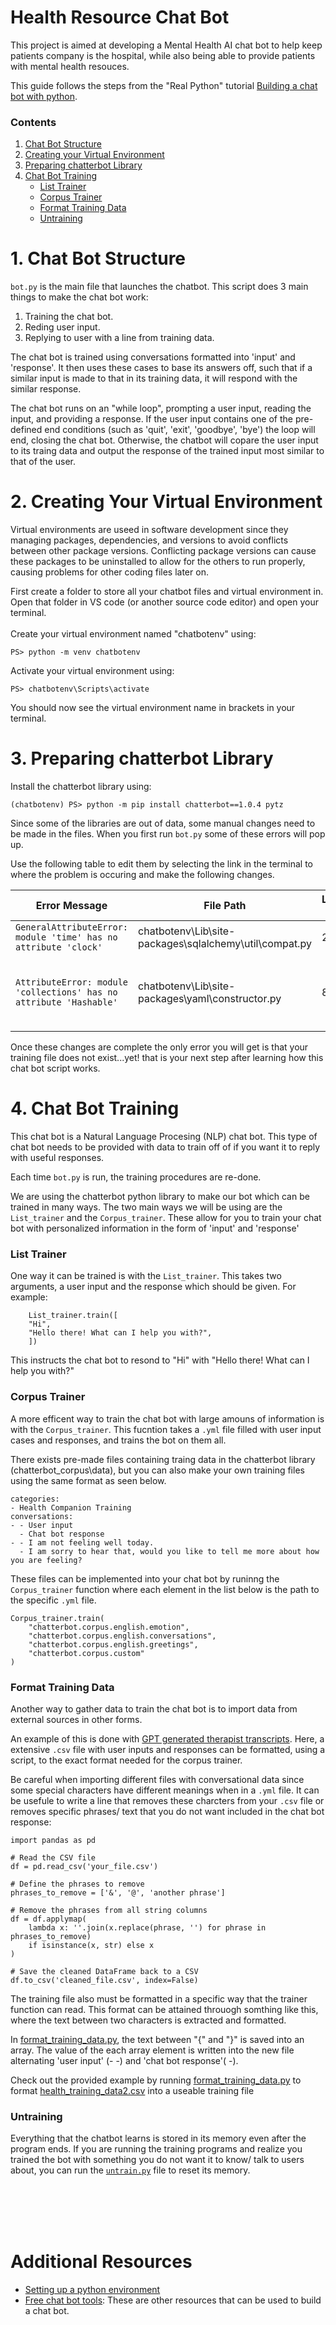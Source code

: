 # Health Resource Chat Bot

This project is aimed at developing a Mental Health AI chat bot to help keep patients company is the hospital, while also being able to provide patients with mental health resouces. 

This guide follows the steps from the "Real Python" tutorial [Building a chat bot with python](https://realpython.com/build-a-chatbot-python-chatterbot/). 




### Contents

1. [Chat Bot Structure](#1-chat-bot-structure)
2. [Creating your Virtual Environment](#2-creating-your-virtual-environment)
3. [Preparing chatterbot Library](#3-preparing-chatterbot-library)
4. [Chat Bot Training](#4-chat-bot-training)
    * [List Trainer](#list-trainer)
    * [Corpus Trainer](#corpus-trainer)
    * [Format Training Data](#format-training-data)
    * [Untraining](#untraining)

# 1. Chat Bot Structure

```bot.py``` is the main file that launches the chatbot. This script does 3 main things to make the chat bot work:
1. Training the chat bot.
2. Reding user input.
3. Replying to user with a line from training data.

The chat bot is trained using conversations formatted into 'input' and 'response'. It then uses these cases to base its answers off, such that if a similar input is made to that in its training data, it will respond with the similar response.

The chat bot runs on an "while loop", prompting a user input, reading the input, and providing a response. If the user input contains one of the pre-defined end conditions (such as 'quit', 'exit', 'goodbye', 'bye') the loop will end, closing the chat bot. Otherwise, the chatbot will copare the user input to its traing data and output the response of the trained input most similar to that of the user.


# 2. Creating Your Virtual Environment
Virtual environments are useed in software development since they managing packages, dependencies, and versions to avoid conflicts between other package versions. Conflicting package versions can cause these packages to be uninstalled to allow for the others to run properly, causing problems for other coding files later on.

First create a folder to store all your chatbot files and virtual environment in. Open that folder in VS code (or another source code editor) and open your terminal.<br><br>
Create your virtual environment named "chatbotenv" using:
```
PS> python -m venv chatbotenv
```
Activate your virtual environment using:
```
PS> chatbotenv\Scripts\activate
```
You should now see the virtual environment name in brackets in your terminal. 

# 3. Preparing chatterbot Library
Install the chatterbot library using:
```
(chatbotenv) PS> python -m pip install chatterbot==1.0.4 pytz
```

Since some of the libraries are out of data, some manual changes need to be made in the files. When you first run ```bot.py``` some of these errors will pop up.

Use the following table to edit them by selecting the link in the terminal to where the problem is occuring and make the following changes.

Error Message |File Path| Line #  | Wrong | Right |
--------------|---------|---------| ------|-------|
```GeneralAttributeError: module 'time' has no attribute 'clock'``` |chatbotenv\Lib\site-packages\sqlalchemy\util\compat.py|264   |```time_func = time.clock``` | ```time_func = time.perf_counter```
```AttributeError: module 'collections' has no attribute 'Hashable'``` | chatbotenv\Lib\site-packages\yaml\constructor.py | 8,9 |```import collections, datetime, base64, binascii, re, sys, types``` | ```import datetime, base64, binascii, re, sys, types, collections, collections.abc``` <br><br> ```collections.Hashable = collections.abc.Hashable```

Once these changes are complete the only error you will get is that your training file does not exist...yet! that is your next step after learning how this chat bot script works.



# 4. Chat Bot Training
This chat bot is a Natural Language Procesing (NLP) chat bot. This type of chat bot needs to be provided with data to train off of if you want it to reply with useful responses. 

Each time ```bot.py``` is run, the training procedures are re-done.

We are using the chatterbot python library to make our bot which can be trained in many ways. The two main ways we will be using are the ```List_trainer``` and the ```Corpus_trainer```. These allow for you to train your chat bot with personalized information in the form of 'input' and 'response'

### List Trainer
One way it can be trained is with the ```List_trainer```. This takes two arguments, a user input and the response which should be given. For example:

```
    List_trainer.train([
    "Hi",
    "Hello there! What can I help you with?",
    ])
```
This instructs the chat bot to resond to "Hi" with "Hello there! What can I help you with?"

### Corpus Trainer
A more efficent way to train the chat bot with large amouns of information is with the ```Corpus_trainer```. This fucntion takes a ```.yml``` file filled with user input cases and responses, and trains the bot on them all. 

There exists pre-made files containing traing data in the chatterbot library (chatterbot_corpus\data), but you can also make your own training files using the same format as seen below.

```
categories:
- Health Companion Training
conversations:
- - User input
  - Chat bot response
- - I am not feeling well today.
  - I am sorry to hear that, would you like to tell me more about how you are feeling?
```
 These files can be implemented into your chat bot by runinng the ```Corpus_trainer``` function where each element in the list below is the path to the specific ```.yml``` file.

```
Corpus_trainer.train(
    "chatterbot.corpus.english.emotion",
    "chatterbot.corpus.english.conversations",
    "chatterbot.corpus.english.greetings",
    "chatterbot.corpus.custom"
)
```



### Format Training Data
Another way to gather data to train the chat bot is to import data from external sources in other forms. 

An example of this is done with [GPT generated therapist transcripts](https://www.kaggle.com/datasets/thedevastator/synthetic-therapy-conversations-dataset). Here, a extensive ```.csv``` file with user inputs and responses can be formatted, using a script, to the exact format needed for the corpus trainer.

Be careful when importing different files with conversational data since some special characters have different meanings when in a ```.yml``` file. It can be usefule to write a line that removes these charcters from your ```.csv``` file or removes specific phrases/ text that you do not want included in the chat bot response:
```
import pandas as pd

# Read the CSV file
df = pd.read_csv('your_file.csv')

# Define the phrases to remove
phrases_to_remove = ['&', '@', 'another phrase']

# Remove the phrases from all string columns
df = df.applymap(
    lambda x: ''.join(x.replace(phrase, '') for phrase in phrases_to_remove)
    if isinstance(x, str) else x
)

# Save the cleaned DataFrame back to a CSV
df.to_csv('cleaned_file.csv', index=False)

```

The training file also must be formatted in a specific way that the trainer function can read. This format can be attained throuogh somthing like this, where the text between two characters is extracted and formatted.

In [format_training_data.py](https://git.uwaterloo.ca/EngineeringIdeasClinic/healthhub/-/blob/master/AI%20Companion/Chatbot_code/format_training_data.py), the text between "{" and "}" is saved into an array. The value of the each array element is written into the new file alternating 'user input' (- -) and 'chat bot response'( -).


Check out the provided example by running [format_training_data.py](https://git.uwaterloo.ca/EngineeringIdeasClinic/healthhub/-/blob/master/AI%20Companion/Chatbot_code/format_training_data.py) to format [health_training_data2.csv](https://git.uwaterloo.ca/EngineeringIdeasClinic/healthhub/-/blob/master/AI%20Companion/Chatbot_code/health_training_data2.csv) into a useable training file




### Untraining
Everything that the chatbot learns is stored in its memory even after the program ends. If you are running the training programs and realize you trained the bot with something you do not want it to know/ talk to users about, you can run the [```untrain.py```](https://git.uwaterloo.ca/EngineeringIdeasClinic/healthhub/-/blob/master/AI%20Companion/Chatbot_code/untrain.py) file to reset its memory.


<br><br><br><br>
# Additional Resources
* [Setting up a python environment](https://code.visualstudio.com/docs/python/environments)
* [Free chat bot tools](https://www.edenai.co/post/top-free-chatbot-tools-apis-and-open-source-models): These are other resources that can be used to build a chat bot.